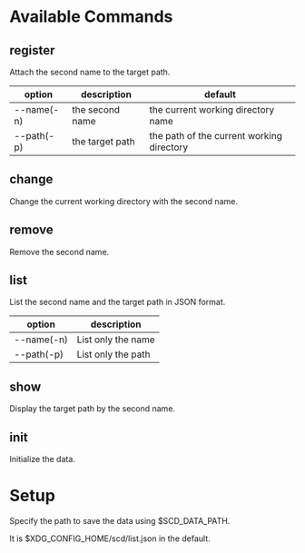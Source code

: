 # Available Commands
## register
Attach the second name to the target path.

|option|description|default|
|-|-|-|
|--name(-n)|the second name|the current working directory name|
|--path(-p)|the target path|the path of the current working directory|

## change
Change the current working directory with the second name.
## remove
Remove the second name.
## list
List the second name and the target path in JSON format.

|option|description|
|-|-|
|--name(-n)|List only the name|
|--path(-p)|List only the path|

## show
Display the target path by the second name.
## init
Initialize the data.

# Setup
Specify the path to save the data using $SCD_DATA_PATH.

It is $XDG_CONFIG_HOME/scd/list.json in the default.
